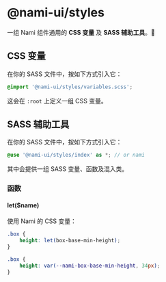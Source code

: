 # @nami-ui/styles

一组 Nami 组件通用的 **CSS 变量** 及 **SASS 辅助工具**。

## CSS 变量

在你的 SASS 文件中，按如下方式引入它：

```scss
@import '@nami-ui/styles/variables.scss';
```

这会在 `:root` 上定义一组 CSS 变量。

## SASS 辅助工具

在你的 SASS 文件中，按如下方式引入它：

```scss
@use '@nami-ui/styles/index' as *; // or nami
```

其中会提供一组 SASS 变量、函数及混入类。

### 函数

#### let(\$name)

使用 Nami 的 CSS 变量：

```scss
.box {
    height: let(box-base-min-height);
}
```

```css
.box {
    height: var(--nami-box-base-min-height, 34px);
}
```
